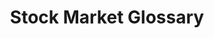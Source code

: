 ---
title: "Stock Market Glossary"
description: "A comprehensive glossary of stock market terms and definitions"
--- 